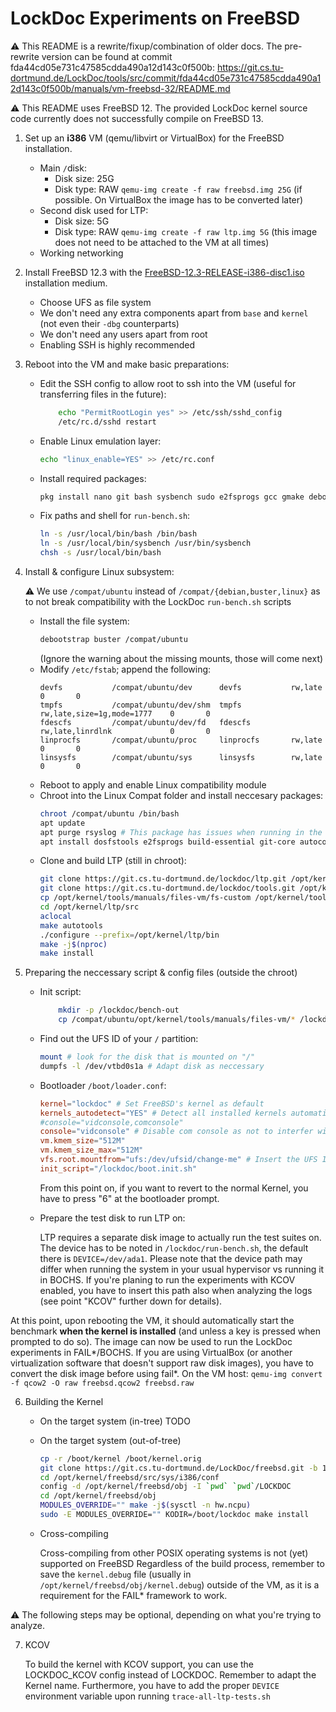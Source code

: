 # LockDoc Experiments on FreeBSD

⚠️ This README is a rewrite/fixup/combination of older docs. The pre-rewrite version can be found at commit fda44cd05e731c47585cdda490a12d143c0f500b: https://git.cs.tu-dortmund.de/LockDoc/tools/src/commit/fda44cd05e731c47585cdda490a12d143c0f500b/manuals/vm-freebsd-32/README.md

⚠️ This README uses FreeBSD 12. The provided LockDoc kernel source code currently does not successfully compile on FreeBSD 13.

1. Set up an **i386** VM (qemu/libvirt or VirtualBox) for the FreeBSD installation.
    * Main `/`disk:
        * Disk size: 25G
        * Disk type: RAW `qemu-img create -f raw freebsd.img 25G` (if possible. On VirtualBox the image has to be converted later)
    * Second disk used for LTP:
        * Disk size: 5G
        * Disk type: RAW `qemu-img create -f raw ltp.img 5G` (this image does not need to be attached to the VM at all times)
    * Working networking
2. Install FreeBSD 12.3 with the [FreeBSD-12.3-RELEASE-i386-disc1.iso](https://download.freebsd.org/releases/i386/i386/ISO-IMAGES/12.3/FreeBSD-12.3-RELEASE-i386-disc1.iso) installation medium.
    * Choose UFS as file system
    * We don't need any extra components apart from `base` and `kernel` (not even their `-dbg` counterparts)
    * We don't need any users apart from root
    * Enabling SSH is highly recommended
3. Reboot into the VM and make basic preparations:
    * Edit the SSH config to allow root to ssh into the VM (useful for transferring files in the future):
        ```sh
            echo "PermitRootLogin yes" >> /etc/ssh/sshd_config
            /etc/rc.d/sshd restart
        ```
    * Enable Linux emulation layer:
        ```sh
        echo "linux_enable=YES" >> /etc/rc.conf
        ```
    * Install required packages:
        ```sh
        pkg install nano git bash sysbench sudo e2fsprogs gcc gmake debootstrap tmux
        ```
    * Fix paths and shell for `run-bench.sh`:
        ```sh
        ln -s /usr/local/bin/bash /bin/bash
        ln -s /usr/local/bin/sysbench /usr/bin/sysbench
        chsh -s /usr/local/bin/bash
        ```
4. Install & configure Linux subsystem:
    
    ⚠️ We use `/compat/ubuntu` instead of `/compat/{debian,buster,linux}` as to not break compatibility with the LockDoc `run-bench.sh` scripts

    * Install the file system:
        ```sh
        debootstrap buster /compat/ubuntu
        ```
        (Ignore the warning about the missing mounts, those will come next)
    * Modify `/etc/fstab`; append the following:
        ```
        devfs           /compat/ubuntu/dev      devfs           rw,late                      0       0
        tmpfs           /compat/ubuntu/dev/shm  tmpfs           rw,late,size=1g,mode=1777    0       0
        fdescfs         /compat/ubuntu/dev/fd   fdescfs         rw,late,linrdlnk             0       0
        linprocfs       /compat/ubuntu/proc     linprocfs       rw,late                      0       0
        linsysfs        /compat/ubuntu/sys      linsysfs        rw,late                      0       0
        ```
    * Reboot to apply and enable Linux compatibility module
    * Chroot into the Linux Compat folder and install neccesary packages:
        ```sh
        chroot /compat/ubuntu /bin/bash
        apt update
        apt purge rsyslog # This package has issues when running in the FreeBSD compatiblity environment
        apt install dosfstools e2fsprogs build-essential git-core autoconf nano util-linux automake pkg-config
        ```
    * Clone and build LTP (still in chroot):
        ```sh
        git clone https://git.cs.tu-dortmund.de/lockdoc/ltp.git /opt/kernel/ltp/src
        git clone https://git.cs.tu-dortmund.de/lockdoc/tools.git /opt/kernel/tools
        cp /opt/kernel/tools/manuals/files-vm/fs-custom /opt/kernel/tools/manuals/files-vm/syscalls-custom /opt/kernel/ltp/src/runtest
        cd /opt/kernel/ltp/src
        aclocal
        make autotools
        ./configure --prefix=/opt/kernel/ltp/bin
        make -j$(nproc)
        make install
        ```
5. Preparing the neccessary script & config files (outside the chroot)
    * Init script:
        ```sh
            mkdir -p /lockdoc/bench-out
            cp /compat/ubuntu/opt/kernel/tools/manuals/files-vm/* /lockdoc
        ```
    * Find out the UFS ID of your `/` partition:
        ```sh
        mount # look for the disk that is mounted on "/"
        dumpfs -l /dev/vtbd0s1a # Adapt disk as neccessary
        ```
    * Bootloader `/boot/loader.conf`:
        ```conf
        kernel="lockdoc" # Set FreeBSD's kernel as default
        kernels_autodetect="YES" # Detect all installed kernels automatically
        #console="vidconsole,comconsole"
        console="vidconsole" # Disable com console as not to interfer with LockDoc
        vm.kmem_size="512M"
        vm.kmem_size_max="512M"
        vfs.root.mountfrom="ufs:/dev/ufsid/change-me" # Insert the UFS ID of the previous step here
        init_script="/lockdoc/boot.init.sh"
        ```
        From this point on, if you want to revert to the normal Kernel, you have to press "6" at the bootloader prompt.

    * Prepare the test disk to run LTP on:

        LTP requires a separate disk image to actually run the test suites on. The device has to be noted in `/lockdoc/run-bench.sh`, the default there is `DEVICE=/dev/ada1`. Please note that the device path may differ when running the system in your usual hypervisor vs running it in BOCHS. If you're planing to run the experiments with KCOV enabled, you have to insert this path also when analyzing the logs (see point "KCOV" further down for details).


At this point, upon rebooting the VM, it should automatically start the benchmark **when the kernel is installed** (and unless a key is pressed when prompted to do so). The image can now be used to run the LockDoc experiments in FAIL*/BOCHS. If you are using VirtualBox (or another virtualization software that doesn't support raw disk images), you have to convert the disk image before using fail*. On the VM host: ```qemu-img convert -f qcow2 -O raw freebsd.qcow2 freebsd.raw```

6. Building the Kernel
    * On the target system (in-tree)
        TODO
    * On the target system (out-of-tree)
        ```sh
        cp -r /boot/kernel /boot/kernel.orig
        git clone https://git.cs.tu-dortmund.de/LockDoc/freebsd.git -b 13.0-lockdoc /opt/kernel/freebsd/src
        cd /opt/kernel/freebsd/src/sys/i386/conf
        config -d /opt/kernel/freebsd/obj -I `pwd` `pwd`/LOCKDOC
        cd /opt/kernel/freebsd/obj
        MODULES_OVERRIDE="" make -j$(sysctl -n hw.ncpu)
        sudo -E MODULES_OVERRIDE="" KODIR=/boot/lockdoc make install
        ```
    * Cross-compiling

        Cross-compiling from other POSIX operating systems is not (yet) supported on FreeBSD
    Regardless of the build process, remember to save the `kernel.debug` file (usually in `/opt/kernel/freebsd/obj/kernel.debug`) outside of the VM, as it is a requirement for the FAIL* framework to work.

⚠️ The following steps may be optional, depending on what you're trying to analyze.

7. KCOV

    To build the kernel with KCOV support, you can use the LOCKDOC_KCOV config instead of LOCKDOC. Remember to adapt the Kernel name.
    Furthermore, you have to add the proper `DEVICE` environment variable upon running `trace-all-ltp-tests.sh`